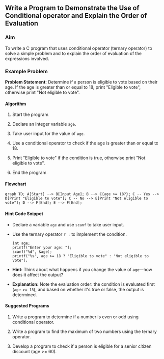 ## Write a Program to Demonstrate the Use of Conditional operator and Explain the Order of Evaluation

### Aim

To write a C program that uses conditional operator (ternary operator) to solve a simple problem and to explain the order of evaluation of the expressions involved.

### Example Problem

**Problem Statement:** Determine if a person is eligible to vote based on their age. If the age is greater than or equal to 18, print "Eligible to vote", otherwise print "Not eligible to vote".

#### Algorithm

1.  Start the program.
    
2.  Declare an integer variable `age`.
    
3.  Take user input for the value of `age`.
    
4.  Use a conditional operator to check if the age is greater than or equal to 18.
    
5.  Print "Eligible to vote" if the condition is true, otherwise print "Not eligible to vote".
    
6.  End the program.
    

#### Flowchart

```mermaid
graph TD; A[Start] --> B[Input Age]; B --> C{age >= 18?}; C -- Yes --> D[Print "Eligible to vote"]; C -- No --> E[Print "Not eligible to vote"]; D --> F[End]; E --> F[End];
```
        

#### Hint Code Snippet

-   Declare a variable `age` and use `scanf` to take user input.
    
-   Use the ternary operator `? :` to implement the condition.
    
    ```
    int age;
    printf("Enter your age: ");
    scanf("%d", &age);
    printf("%s", age >= 18 ? "Eligible to vote" : "Not eligible to vote");
    ```
    
-   **Hint:** Think about what happens if you change the value of `age`—how does it affect the output?
    
-   **Explanation:** Note the evaluation order: the condition is evaluated first (`age >= 18`), and based on whether it's true or false, the output is determined.
    

#### Suggested Programs

1.  Write a program to determine if a number is even or odd using conditional operator.
    
2.  Write a program to find the maximum of two numbers using the ternary operator.
    
3.  Develop a program to check if a person is eligible for a senior citizen discount (age >= 60).
<!--stackedit_data:
eyJoaXN0b3J5IjpbMTA4MTM3NDUyMSw2NTU2NDA3NzZdfQ==
-->